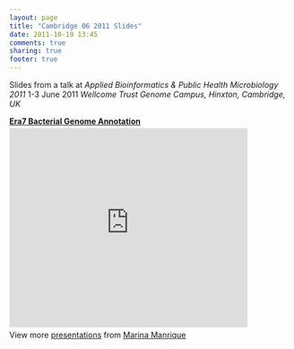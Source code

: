 ```yaml
---
layout: page
title: "Cambridge 06 2011 Slides"
date: 2011-10-19 13:45
comments: true
sharing: true
footer: true
---
```


Slides from a talk at _Applied Bioinformatics & Public Health Microbiology 2011_ 1-3 June 2011 _Wellcome Trust Genome Campus, Hinxton, Cambridge, UK_

<div style="width:425px" id="__ss_6304828"> <strong style="display:block;margin:12px 0 4px"><a href="http://www.slideshare.net/marina_manrique/era7-bacterial-genome-annotation" title="Era7 Bacterial Genome Annotation" target="_blank">Era7 Bacterial Genome Annotation</a></strong> <iframe src="http://www.slideshare.net/slideshow/embed_code/6304828?rel=0" width="425" height="355" frameborder="0" marginwidth="0" marginheight="0" scrolling="no"></iframe> <div style="padding:5px 0 12px"> View more <a href="http://www.slideshare.net/" target="_blank">presentations</a> from <a href="http://www.slideshare.net/marina_manrique" target="_blank">Marina Manrique</a> </div> </div>

